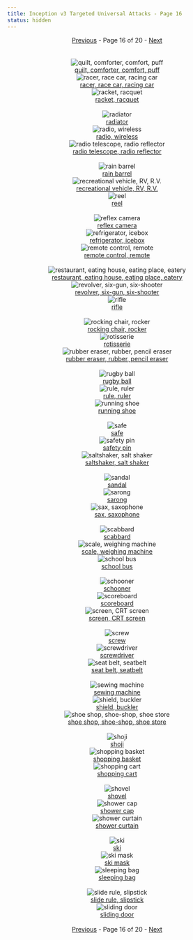 ```yaml
---
title: Inception v3 Targeted Universal Attacks - Page 16
status: hidden
---
```

<center><a href="inception-v3-targeted-universal-attacks-page-15.html">Previous</a> - Page 16 of 20 - <a href="inception-v3-targeted-universal-attacks-page-17.html">Next</a></center>
<br /><br /><div class="row">
<div id=750 class="col-md-4"><center>
<img src="/images/incv3_univ/750.png" alt="quilt, comforter, comfort, puff"" /><br />
<a href="#750">quilt, comforter, comfort, puff</a></center></div>
<div id=751 class="col-md-4"><center>
<img src="/images/incv3_univ/751.png" alt="racer, race car, racing car"" /><br />
<a href="#751">racer, race car, racing car</a></center></div>
<div id=752 class="col-md-4"><center>
<img src="/images/incv3_univ/752.png" alt="racket, racquet"" /><br />
<a href="#752">racket, racquet</a></center></div>
</div><br />
<div class="row">
<div id=753 class="col-md-4"><center>
<img src="/images/incv3_univ/753.png" alt="radiator"" /><br />
<a href="#753">radiator</a></center></div>
<div id=754 class="col-md-4"><center>
<img src="/images/incv3_univ/754.png" alt="radio, wireless"" /><br />
<a href="#754">radio, wireless</a></center></div>
<div id=755 class="col-md-4"><center>
<img src="/images/incv3_univ/755.png" alt="radio telescope, radio reflector"" /><br />
<a href="#755">radio telescope, radio reflector</a></center></div>
</div><br />
<div class="row">
<div id=756 class="col-md-4"><center>
<img src="/images/incv3_univ/756.png" alt="rain barrel"" /><br />
<a href="#756">rain barrel</a></center></div>
<div id=757 class="col-md-4"><center>
<img src="/images/incv3_univ/757.png" alt="recreational vehicle, RV, R.V."" /><br />
<a href="#757">recreational vehicle, RV, R.V.</a></center></div>
<div id=758 class="col-md-4"><center>
<img src="/images/incv3_univ/758.png" alt="reel"" /><br />
<a href="#758">reel</a></center></div>
</div><br />
<div class="row">
<div id=759 class="col-md-4"><center>
<img src="/images/incv3_univ/759.png" alt="reflex camera"" /><br />
<a href="#759">reflex camera</a></center></div>
<div id=760 class="col-md-4"><center>
<img src="/images/incv3_univ/760.png" alt="refrigerator, icebox"" /><br />
<a href="#760">refrigerator, icebox</a></center></div>
<div id=761 class="col-md-4"><center>
<img src="/images/incv3_univ/761.png" alt="remote control, remote"" /><br />
<a href="#761">remote control, remote</a></center></div>
</div><br />
<div class="row">
<div id=762 class="col-md-4"><center>
<img src="/images/incv3_univ/762.png" alt="restaurant, eating house, eating place, eatery"" /><br />
<a href="#762">restaurant, eating house, eating place, eatery</a></center></div>
<div id=763 class="col-md-4"><center>
<img src="/images/incv3_univ/763.png" alt="revolver, six-gun, six-shooter"" /><br />
<a href="#763">revolver, six-gun, six-shooter</a></center></div>
<div id=764 class="col-md-4"><center>
<img src="/images/incv3_univ/764.png" alt="rifle"" /><br />
<a href="#764">rifle</a></center></div>
</div><br />
<div class="row">
<div id=765 class="col-md-4"><center>
<img src="/images/incv3_univ/765.png" alt="rocking chair, rocker"" /><br />
<a href="#765">rocking chair, rocker</a></center></div>
<div id=766 class="col-md-4"><center>
<img src="/images/incv3_univ/766.png" alt="rotisserie"" /><br />
<a href="#766">rotisserie</a></center></div>
<div id=767 class="col-md-4"><center>
<img src="/images/incv3_univ/767.png" alt="rubber eraser, rubber, pencil eraser"" /><br />
<a href="#767">rubber eraser, rubber, pencil eraser</a></center></div>
</div><br />
<div class="row">
<div id=768 class="col-md-4"><center>
<img src="/images/incv3_univ/768.png" alt="rugby ball"" /><br />
<a href="#768">rugby ball</a></center></div>
<div id=769 class="col-md-4"><center>
<img src="/images/incv3_univ/769.png" alt="rule, ruler"" /><br />
<a href="#769">rule, ruler</a></center></div>
<div id=770 class="col-md-4"><center>
<img src="/images/incv3_univ/770.png" alt="running shoe"" /><br />
<a href="#770">running shoe</a></center></div>
</div><br />
<div class="row">
<div id=771 class="col-md-4"><center>
<img src="/images/incv3_univ/771.png" alt="safe"" /><br />
<a href="#771">safe</a></center></div>
<div id=772 class="col-md-4"><center>
<img src="/images/incv3_univ/772.png" alt="safety pin"" /><br />
<a href="#772">safety pin</a></center></div>
<div id=773 class="col-md-4"><center>
<img src="/images/incv3_univ/773.png" alt="saltshaker, salt shaker"" /><br />
<a href="#773">saltshaker, salt shaker</a></center></div>
</div><br />
<div class="row">
<div id=774 class="col-md-4"><center>
<img src="/images/incv3_univ/774.png" alt="sandal"" /><br />
<a href="#774">sandal</a></center></div>
<div id=775 class="col-md-4"><center>
<img src="/images/incv3_univ/775.png" alt="sarong"" /><br />
<a href="#775">sarong</a></center></div>
<div id=776 class="col-md-4"><center>
<img src="/images/incv3_univ/776.png" alt="sax, saxophone"" /><br />
<a href="#776">sax, saxophone</a></center></div>
</div><br />
<div class="row">
<div id=777 class="col-md-4"><center>
<img src="/images/incv3_univ/777.png" alt="scabbard"" /><br />
<a href="#777">scabbard</a></center></div>
<div id=778 class="col-md-4"><center>
<img src="/images/incv3_univ/778.png" alt="scale, weighing machine"" /><br />
<a href="#778">scale, weighing machine</a></center></div>
<div id=779 class="col-md-4"><center>
<img src="/images/incv3_univ/779.png" alt="school bus"" /><br />
<a href="#779">school bus</a></center></div>
</div><br />
<div class="row">
<div id=780 class="col-md-4"><center>
<img src="/images/incv3_univ/780.png" alt="schooner"" /><br />
<a href="#780">schooner</a></center></div>
<div id=781 class="col-md-4"><center>
<img src="/images/incv3_univ/781.png" alt="scoreboard"" /><br />
<a href="#781">scoreboard</a></center></div>
<div id=782 class="col-md-4"><center>
<img src="/images/incv3_univ/782.png" alt="screen, CRT screen"" /><br />
<a href="#782">screen, CRT screen</a></center></div>
</div><br />
<div class="row">
<div id=783 class="col-md-4"><center>
<img src="/images/incv3_univ/783.png" alt="screw"" /><br />
<a href="#783">screw</a></center></div>
<div id=784 class="col-md-4"><center>
<img src="/images/incv3_univ/784.png" alt="screwdriver"" /><br />
<a href="#784">screwdriver</a></center></div>
<div id=785 class="col-md-4"><center>
<img src="/images/incv3_univ/785.png" alt="seat belt, seatbelt"" /><br />
<a href="#785">seat belt, seatbelt</a></center></div>
</div><br />
<div class="row">
<div id=786 class="col-md-4"><center>
<img src="/images/incv3_univ/786.png" alt="sewing machine"" /><br />
<a href="#786">sewing machine</a></center></div>
<div id=787 class="col-md-4"><center>
<img src="/images/incv3_univ/787.png" alt="shield, buckler"" /><br />
<a href="#787">shield, buckler</a></center></div>
<div id=788 class="col-md-4"><center>
<img src="/images/incv3_univ/788.png" alt="shoe shop, shoe-shop, shoe store"" /><br />
<a href="#788">shoe shop, shoe-shop, shoe store</a></center></div>
</div><br />
<div class="row">
<div id=789 class="col-md-4"><center>
<img src="/images/incv3_univ/789.png" alt="shoji"" /><br />
<a href="#789">shoji</a></center></div>
<div id=790 class="col-md-4"><center>
<img src="/images/incv3_univ/790.png" alt="shopping basket"" /><br />
<a href="#790">shopping basket</a></center></div>
<div id=791 class="col-md-4"><center>
<img src="/images/incv3_univ/791.png" alt="shopping cart"" /><br />
<a href="#791">shopping cart</a></center></div>
</div><br />
<div class="row">
<div id=792 class="col-md-4"><center>
<img src="/images/incv3_univ/792.png" alt="shovel"" /><br />
<a href="#792">shovel</a></center></div>
<div id=793 class="col-md-4"><center>
<img src="/images/incv3_univ/793.png" alt="shower cap"" /><br />
<a href="#793">shower cap</a></center></div>
<div id=794 class="col-md-4"><center>
<img src="/images/incv3_univ/794.png" alt="shower curtain"" /><br />
<a href="#794">shower curtain</a></center></div>
</div><br />
<div class="row">
<div id=795 class="col-md-4"><center>
<img src="/images/incv3_univ/795.png" alt="ski"" /><br />
<a href="#795">ski</a></center></div>
<div id=796 class="col-md-4"><center>
<img src="/images/incv3_univ/796.png" alt="ski mask"" /><br />
<a href="#796">ski mask</a></center></div>
<div id=797 class="col-md-4"><center>
<img src="/images/incv3_univ/797.png" alt="sleeping bag"" /><br />
<a href="#797">sleeping bag</a></center></div>
</div><br />
<div class="row">
<div id=798 class="col-md-4"><center>
<img src="/images/incv3_univ/798.png" alt="slide rule, slipstick"" /><br />
<a href="#798">slide rule, slipstick</a></center></div>
<div id=799 class="col-md-4"><center>
<img src="/images/incv3_univ/799.png" alt="sliding door"" /><br />
<a href="#799">sliding door</a></center></div>
</div><br />
<center><a href="inception-v3-targeted-universal-attacks-page-15.html">Previous</a> - Page 16 of 20 - <a href="inception-v3-targeted-universal-attacks-page-17.html">Next</a></center>
